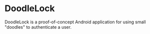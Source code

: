 # DoodleLock

DoodleLock is a proof-of-concept Android application for using small "doodles" to authenticate a user. 
